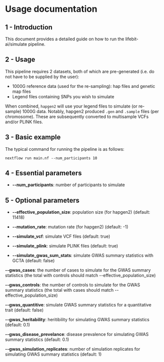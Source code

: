 # Usage documentation

## 1 - Introduction

This document provides a detailed guide on how to run the lifebit-ai/simulate pipeline.

## 2 - Usage

This pipeline requires 2 datasets, both of which are pre-generated (i.e. do not have to be supplied by the user):
- 1000G reference data (used for the re-sampling): hap files and genetic map files
- Legend files containing SNPs you wish to simulate

When combined, `hapgen2` will use your legend files to simulate (or re-sample) 1000G data.
Notably, hapgen2 produced `.gen` and `.sample` files (per chromosome). These are subsequently converted to multisample VCFs and/or PLINK files.

## 3 - Basic example

The typical command for running the pipeline is as follows:

```
nextflow run main.nf --num_participants 10
```

## 4 - Essential parameters

- **--num_participants**: number of participants to simulate

## 5 - Optional parameters

- **--effective_population_size**: population size (for hapgen2) (default: 11418)
  
- **--mutation_rate**: mutation rate (for hapgen2) (default: -1)

- **--simulate_vcf**: simulate VCF files (default: true)

- **--simulate_plink**: simulate PLINK files (default: true)

- **--simulate_gwas_sum_stats**: simulate GWAS summary statistics with GCTA (default: false)

**--gwas_cases**: the number of cases to simulate for the GWAS summary statistics (the total with controls should match --effective_population_size)
   
**--gwas_controls**: the number of controls to simulate for the GWAS summary statistics (the total with cases should match --effective_population_size)

**--gwas_quantitive**: simulate GWAS summary statistics for a quantitative trait (default: false)

**--gwas_heritability**: heritibility for simulating GWAS summary statistics (default: 0.1)

**--gwas_disease_prevelance**: disease prevalence for simulating GWAS summary statistics (default: 0.1)

**--gwas_simulation_replicates**: number of simulation replicates for simulating GWAS summary statistics (default: 1)
    
